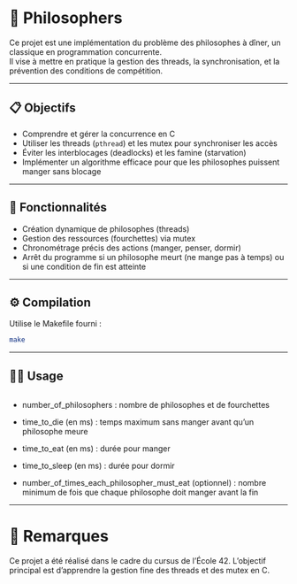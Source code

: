 # 🧠 Philosophers

Ce projet est une implémentation du problème des philosophes à dîner, un classique en programmation concurrente.  
Il vise à mettre en pratique la gestion des threads, la synchronisation, et la prévention des conditions de compétition.

---

## 📋 Objectifs

- Comprendre et gérer la concurrence en C  
- Utiliser les threads (`pthread`) et les mutex pour synchroniser les accès  
- Éviter les interblocages (deadlocks) et les famine (starvation)  
- Implémenter un algorithme efficace pour que les philosophes puissent manger sans blocage  

---

## 🚀 Fonctionnalités

- Création dynamique de philosophes (threads)  
- Gestion des ressources (fourchettes) via mutex  
- Chronométrage précis des actions (manger, penser, dormir)  
- Arrêt du programme si un philosophe meurt (ne mange pas à temps) ou si une condition de fin est atteinte  

---

## ⚙️ Compilation

Utilise le Makefile fourni : 

```bash
make
```

---

## 🏃‍♂️ Usage
```./philo number_of_philosophers time_to_die time_to_eat time_to_sleep [number_of_times_each_philosopher_must_eat]
```
- number_of_philosophers : nombre de philosophes et de fourchettes

- time_to_die (en ms) : temps maximum sans manger avant qu’un philosophe meure

- time_to_eat (en ms) : durée pour manger

- time_to_sleep (en ms) : durée pour dormir

- number_of_times_each_philosopher_must_eat (optionnel) : nombre minimum de fois que chaque philosophe doit manger avant la fin

---

# 📌 Remarques
Ce projet a été réalisé dans le cadre du cursus de l’École 42.
L’objectif principal est d’apprendre la gestion fine des threads et des mutex en C.

